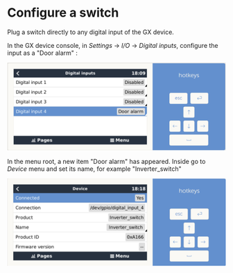 # Configure a switch

Plug a switch directly to any digital input of the GX device.

In the GX device console, in *Settings* -> *I/O* -> *Digital inputs*, configure the input as a "Door alarm" :

![](images/Venus_DI_conf.png)

In the menu root, a new item "Door alarm" has appeared. Inside go to *Device* menu and set its name, for example "Inverter_switch"

![](images/Venus_Switch_conf.png)